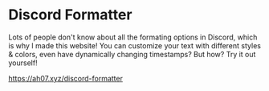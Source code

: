 # Discord Formatter

Lots of people don't know about all the formating options in Discord, which is why I made this website! You can customize your text with different styles & colors, even have dynamically changing timestamps? But how? Try it out yourself!

https://ah07.xyz/discord-formatter
